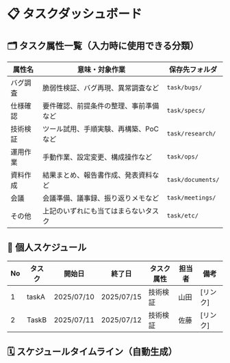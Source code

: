 # 📋 タスクダッシュボード

## 🗂 タスク属性一覧（入力時に使用できる分類）

| 属性名     | 意味・対象作業                             | 保存先フォルダ       |
|------------|--------------------------------------------|----------------------|
| バグ調査   | 脆弱性検証、バグ再現、異常調査など         | `task/bugs/`         |
| 仕様確認   | 要件確認、前提条件の整理、事前準備など     | `task/specs/`        |
| 技術検証   | ツール試用、手順実験、再構築、PoCなど       | `task/research/`     |
| 運用作業   | 手動作業、設定変更、構成操作など           | `task/ops/`          |
| 資料作成   | 結果まとめ、報告書作成、発表資料など       | `task/documents/`    |
| 会議       | 会議準備、議事録、振り返りメモなど         | `task/meetings/`     |
| その他     | 上記のいずれにも当てはまらないタスク        | `task/etc/`          |

## 👤 個人スケジュール

| No | タスク | 開始日 | 終了日 | タスク属性 | 担当者 | 備考 |
| ---- | -------- | -------- | -------- | ------------- | -------- | ------ |
| 1 | taskA | 2025/07/10 | 2025/07/15 | 技術検証 | 山田 | [リンク] |
| 2 | TaskB | 2025/07/11 | 2025/07/12 | 技術検証 | 佐藤 | [リンク] |

## 🗓 スケジュールタイムライン（自動生成）
<!-- TIMELINE_START -->
<!-- TIMELINE_END -->
